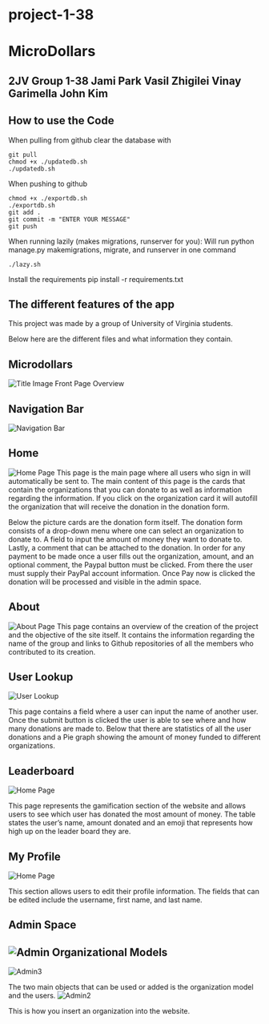 # project-1-38

MicroDollars
============

2JV Group 1-38
Jami Park Vasil Zhigilei Vinay Garimella John Kim
--------------------------------------------------------


How to use the Code
------------------

When pulling from github clear the database with

    git pull
    chmod +x ./updatedb.sh
    ./updatedb.sh

When pushing to github

    chmod +x ./exportdb.sh
    ./exportdb.sh
    git add .
    git commit -m "ENTER YOUR MESSAGE"
    git push

When running lazily (makes migrations, runserver for you):
Will run python manage.py makemigrations, migrate, and runserver in one command

    ./lazy.sh

Install the requirements
    pip install -r requirements.txt

The different features of the app
---------------------------------

This project was made by a group of University of Virginia students.

Below here are the different files and what information they contain.

Microdollars
-----------
![Title Image](./media/readmeimages/header.png)
Front Page Overview

Navigation Bar
--------------
![Navigation Bar](./media/readmeimages/Navigation.png)

Home
-----
![Home Page](./media/readmeimages/Home.png)
This page is the main page where all users who sign in will automatically be sent to. The main content of this page is the cards that contain the organizations that you can donate to as well as information regarding the information. If you click on the organization card it will autofill the organization that will receive the donation in the donation form.

Below the picture cards are the donation form itself. The donation form consists of a drop-down menu where one can select an organization to donate to. A field to input the amount of money they want to donate to. Lastly, a comment that can be attached to the donation. In order for any payment to be made once a user fills out the organization, amount, and an optional comment, the Paypal button must be clicked. From there the user must supply their PayPal account information. Once Pay now is clicked the donation will be processed and visible in the admin space.

About
-----

![About Page](./media/readmeimages/About.png)
This page contains an overview of the creation of the project and the objective of the site itself. It contains the information regarding the name of the group and links to Github repositories of all the members who contributed to its creation.


User Lookup
-----
![User Lookup](./media/readmeimages/Lookup.png)

This page contains a field where a user can input the name of another user. Once the submit button is clicked the user is able to see where and how many donations are made to. Below that there are statistics of all the user donations and a Pie graph showing the amount of money funded to different organizations.


Leaderboard
-----
![Home Page](./media/readmeimages/Leaderboard.png)

This page represents the gamification section of the website and allows users to see which user has donated the most amount of money. The table states the user’s name, amount donated and an emoji that represents how high up on the leader board they are.

My Profile
----------
![Home Page](./media/readmeimages/Profile.png)

This section allows users to edit their profile information. The fields that can be edited include the username, first name, and last name.


Admin Space
-----------
![Admin](./media/readmeimages/Admin.png)
Organizational Models
---------------------
![Admin3](./media/readmeimages/Admin3.png)


The two main objects that can be used or added is the organization model and the users.
![Admin2](./media/readmeimages/Admin2.png)


This is how you insert an organization into the website.
